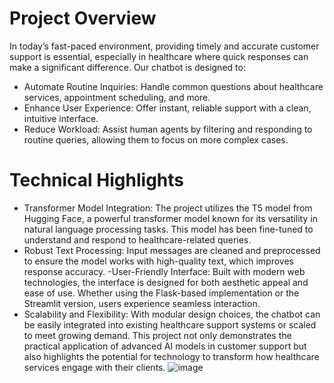 # Project Overview
In today’s fast-paced environment, providing timely and accurate customer support is essential, especially in healthcare where quick responses can make a significant difference. Our chatbot is designed to:
- Automate Routine Inquiries: Handle common questions about healthcare services, appointment scheduling, and more.
- Enhance User Experience: Offer instant, reliable support with a clean, intuitive interface.
- Reduce Workload: Assist human agents by filtering and responding to routine queries, allowing them to focus on more complex cases.
# Technical Highlights
- Transformer Model Integration: The project utilizes the T5 model from Hugging Face, a powerful transformer model known for its versatility in natural language processing tasks. This model has been fine-tuned to understand and respond to healthcare-related queries.
- Robust Text Processing: Input messages are cleaned and preprocessed to ensure the model works with high-quality text, which improves response accuracy.
-User-Friendly Interface: Built with modern web technologies, the interface is designed for both aesthetic appeal and ease of use. Whether using the Flask-based implementation or the Streamlit version, users experience seamless interaction.
- Scalability and Flexibility: With modular design choices, the chatbot can be easily integrated into existing healthcare support systems or scaled to meet growing demand.
This project not only demonstrates the practical application of advanced AI models in customer support but also highlights the potential for technology to transform how healthcare services engage with their clients.
![image](https://github.com/user-attachments/assets/2ff19037-21b7-43da-bb46-2343b7dbb63a)
